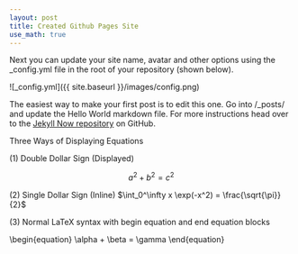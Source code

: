 ```yaml
---
layout: post
title: Created Github Pages Site
use_math: true
---
```


Next you can update your site name, avatar and other options using the _config.yml file in the root of your repository (shown below).

![_config.yml]({{ site.baseurl }}/images/config.png)

The easiest way to make your first post is to edit this one. Go into /_posts/ and update the Hello World markdown file. For more instructions head over to the [Jekyll Now repository](https://github.com/barryclark/jekyll-now) on GitHub.

Three Ways of Displaying Equations

(1) Double Dollar Sign (Displayed)

$$a^2 + b^2 = c^2$$

(2) Single Dollar Sign (Inline)
  $\int_0^\infty x \exp(-x^2) = \frac{\sqrt{\pi}}{2}$
  
(3) Normal LaTeX syntax with begin equation and end equation blocks

\begin{equation}
  \alpha + \beta = \gamma
\end{equation}

